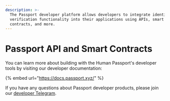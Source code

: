 ```yaml
---
description: >-
  The Passport developer platform allows developers to integrate identity
  verification functionality into their applications using APIs, smart
  contracts, and more.
---
```


# Passport API and Smart Contracts

You can learn more about building with the Human Passport's developer tools by visiting our developer documentation:&#x20;

{% embed url="https://docs.passport.xyz/" %}

If you have any questions about Passport developer products, please join our [developer Telegram](https://t.me/+Mcp9RsRV7tVmYjZh).
